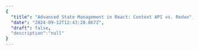 ```yaml
---
{
  "title": "Advanced State Management in React: Context API vs. Redux",
  "date": "2024-09-12T12:43:20.867Z",
  "draft": false,
  "description":"null"
}
---
```

        
